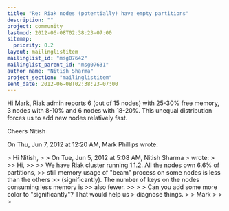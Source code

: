 ```yaml
---
title: "Re: Riak nodes (potentially) have empty partitions"
description: ""
project: community
lastmod: 2012-06-08T02:38:23-07:00
sitemap:
  priority: 0.2
layout: mailinglistitem
mailinglist_id: "msg07642"
mailinglist_parent_id: "msg07631"
author_name: "Nitish Sharma"
project_section: "mailinglistitem"
sent_date: 2012-06-08T02:38:23-07:00
---
```



Hi Mark,
Riak admin reports 6 (out of 15 nodes) with 25-30% free memory, 3 nodes
with 8-10% and 6 nodes with 18-20%.
This unequal distribution forces us to add new nodes relatively fast.

Cheers
Nitish

On Thu, Jun 7, 2012 at 12:20 AM, Mark Phillips  wrote:

&gt; Hi Nitish,
&gt;
&gt; On Tue, Jun 5, 2012 at 5:08 AM, Nitish Sharma 
&gt; wrote:
&gt;
&gt;&gt; Hi,
&gt;&gt;
&gt;&gt; We have Riak cluster running 1.1.2. All the nodes own 6.6% of partitions,
&gt;&gt; still memory usage of "beam" process on some nodes is less than the others
&gt;&gt; (significantly). The number of keys on the nodes consuming less memory is
&gt;&gt; also fewer.
&gt;&gt;
&gt;
&gt; Can you add some more color to "significantly"? That would help us
&gt; diagnose things.
&gt;
&gt; Mark
&gt;
&gt;
&gt;
